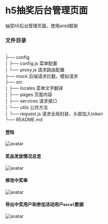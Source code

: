 # h5抽奖后台管理页面

抽奖h5后台管理页面，使用antd框架


### 文件目录
.                    
├── config                  
│  ├── config.js                   菜单配置                
│  └── proxy.js                    请求路由配置    
├── mock                           后端请求拦截，模拟请求    
├── src                           
│    ├── locales                   菜单文字翻译              
│    ├── pages                     页面内容    
│    ├── services                  请求接口    
│    └── utils                     公共方法    
│          └── request.js          请求全局封装，头部加入token    
└── README.md


#### 登陆
![avatar](http://cdn.gbcinterior.com/git/1.jpg)
#### 奖品发放情况总览
![avatar](http://cdn.gbcinterior.com/git/2.png)
#### 修改中奖率
![avatar](http://cdn.gbcinterior.com/git/3.png)
#### 导出中奖用户和参加活动用户`excel`数据
![avatar](http://cdn.gbcinterior.com/git/4.png)